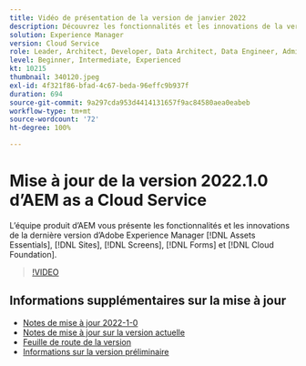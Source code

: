 ```yaml
---
title: Vidéo de présentation de la version de janvier 2022
description: Découvrez les fonctionnalités et les innovations de la version 2022-1-0 d’Adobe Experience Manager  [!DNL Assets Essentials], [!DNL Sites], [!DNL Screens], [!DNL Forms]  et  [!DNL Cloud Foundation].
solution: Experience Manager
version: Cloud Service
role: Leader, Architect, Developer, Data Architect, Data Engineer, Admin, User
level: Beginner, Intermediate, Experienced
kt: 10215
thumbnail: 340120.jpeg
exl-id: 4f321f86-bfad-4c67-beda-96effc9b937f
duration: 694
source-git-commit: 9a297cda953d4414131657f9ac84580aea0eabeb
workflow-type: tm+mt
source-wordcount: '72'
ht-degree: 100%

---
```


# Mise à jour de la version 2022.1.0 d’AEM as a Cloud Service

L’équipe produit d’AEM vous présente les fonctionnalités et les innovations de la dernière version d’Adobe Experience Manager [!DNL Assets Essentials], [!DNL Sites], [!DNL Screens], [!DNL Forms] et [!DNL Cloud Foundation].

>[!VIDEO](https://video.tv.adobe.com/v/340120/?quality=12&learn=on)

## Informations supplémentaires sur la mise à jour

* [Notes de mise à jour 2022-1-0](https://experienceleague.adobe.com/docs/experience-manager-cloud-service/content/release-notes/release-notes/2022/release-notes-2022-1-0.html?lang=fr)
* [Notes de mise à jour sur la version actuelle](https://experienceleague.adobe.com/docs/experience-manager-cloud-service/content/release-notes/home.html?lang=fr)
* [Feuille de route de la version](https://experienceleague.adobe.com/docs/experience-manager-release-information/aem-release-updates/update-releases-roadmap.html?lang=fr)
* [Informations sur la version préliminaire](https://experienceleague.adobe.com/docs/experience-manager-cloud-service/content/release-notes/prerelease.html?lang=fr)
